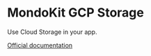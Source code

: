 # MondoKit GCP Storage

Use Cloud Storage in your app.

[Official documentation](https://mondokit.dev/packages/gcp-storage.html)
